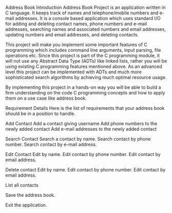 Address Book 
Introduction
Address Book Project is an application written in C language. 
	It keeps track of names and telephone/mobile numbers and e-mail addresses. 
It is a console based application which uses standard I/O for
adding and deleting contact names, phone numbers and e-mail addresses, 
searching names and associated numbers and email addresses,
updating numbers and email addresses, and deleting contacts.

 

This project will make you implement some important features of C programming which includes command line arguments,
 input parsing, file operations etc. Since this project is part of the C programming module, 
it will not use any Abstract Data Type (ADTs) like linked lists, rather you will be using existing C programming features mentioned above.
	As an advanced level this project can be implemented with ADTs and much more sophisticated search algorithms by achieving much optimal resource usage. 

 
By implementing this project in a hands-on way you will be able to build a firm understanding on the code C programming concepts and how to apply them on a use case like address book.




Requirement Details
Here is the list of requirements that your address book should be in a position to handle.     

Add Contact
Add a contact giving username
Add phone numbers to the newly added contact
Add e-mail addresses to the newly added contact  

Search Contact
Search a contact by name.
Search contact by phone number.
Search contact by e-mail address.   

Edit Contact
Edit by name.
Edit contact by phone number.
Edit contact by email address.

Delete contact
Edit by name.
Edit contact by phone number.
Edit contact by email address.

List all contacts

Save the address book.

Exit the application.
